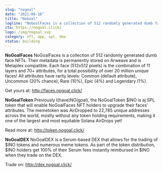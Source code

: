 ```yaml
---
slug: "nogoal"
date: "2021-08-16"
title: "NoGoal"
logline: "NoGoalFaces is a collection of 512 randomly generated dumb face NFTs, upgradable with useless NoGoalTokens that are tradable on the NoGoalDEX."
cta: https://nogoal.click/
logo: /img/nogoal.svg
category: nft, app, spl, dex
status: building
---
```


<b>NoGoalFaces</b>
NoGoalFaces is a collection of 512 randomly generated dumb face NFTs. Their metadata is permanently stored on Arweave and is Metaplex compatible. Each face (512x512 pixels) is the combination of 11 layers and 70+ attributes, for a total possibility of over 20 million unique faces! All attributes have rarity levels: Common (default attribute), Uncommon (20% chance), Rare (10%), Epic (4%) and Legendary (1%).

Get yours at: http://faces.nogoal.click/</br>

<b>NoGoalToken</b>
Previously I(have)NO(goal), the NoGoalToken $INO is aj SPL token that will enable NoGoalFaces NFT holders to upgrade their faces' attributes. The memetoken was AirDropped to 22,785 unique addresses across the world, mostly without any token holding requirements, making it one of the largest and most equitable Solana AirDrops yet!

Read more at: http://token.nogoal.click/</br>

<b>NoGoalDEX</b>
NoGoalDEX is a Serum-based DEX that allows for the trading of $INO tokens and numerous meme tokens. As part of the token distribution, $INO holders get 100% of their Serum fees instantly reimbursed in $INO when they trade on the DEX.

Trade on: http://dex.nogoal.click/</br>
